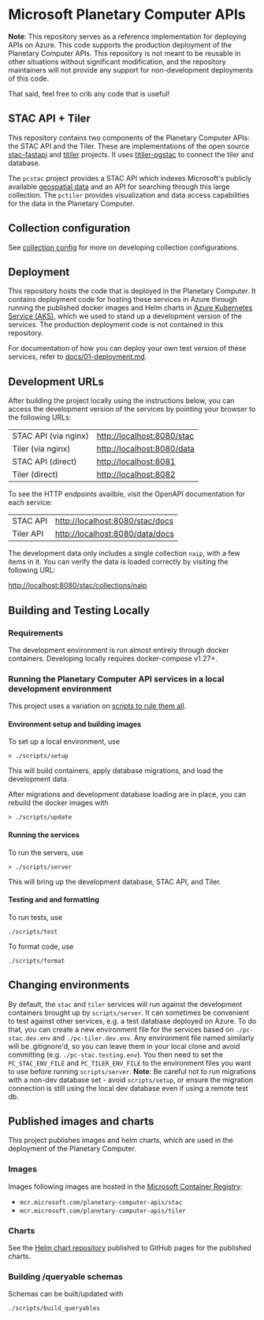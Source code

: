 # Microsoft Planetary Computer APIs

__Note__: This repository serves as a reference implementation for deploying APIs on Azure. This code supports the production deployment of the Planetary Computer APIs. This repository is not meant to be reusable in other situations without significant modification, and the repository maintainers will not provide any support for non-development deployments of this code.

That said, feel free to crib any code that is useful!

## STAC API + Tiler

This repository contains two components of the Planetary Computer APIs: the STAC API and the Tiler. These are implementations of the open source [stac-fastapi](https://github.com/stac-utils/stac-fastapi) and [titiler](https://github.com/developmentseed/titiler) projects. It uses [titiler-pgstac](https://github.com/stac-utils/titiler-pgstac) to connect the tiler and database.

The `pcstac` project provides a STAC API which indexes Microsoft's publicly available [geospatial data](https://planetarycomputer.microsoft.com/catalog) and an API for searching through this large collection.
The `pctiler` provides visualization and data access capabilities for the data in the Planetary Computer.

## Collection configuration

See [collection config](./docs/collection-config.md) for more on developing collection configurations.

## Deployment

This repository hosts the code that is deployed in the Planetary Computer. It contains deployment code for hosting these services in Azure through running the published docker images and Helm charts in [Azure Kubernetes Service (AKS)](https://azure.microsoft.com/en-us/services/kubernetes-service/), which we used to stand up a development version of the services. The production deployment code is not contained in this repository.

For documentation of how you can deploy your own test version of these services, refer to [docs/01-deployment.md](./docs/01-deployment.md).

## Development URLs

After building the project locally using the instructions below, you can access the development version of the services by pointing your browser to the following URLs:

|                      |                              |
|----------------------|------------------------------|
| STAC API (via nginx) | <http://localhost:8080/stac> |
| Tiler (via nginx)    | <http://localhost:8080/data> |
| STAC API (direct)    | <http://localhost:8081>      |
| Tiler (direct)       | <http://localhost:8082>      |

To see the HTTP endpoints availble, visit the OpenAPI documentation for each service:

|           |                                   |
|-----------|-----------------------------------|
| STAC API  | <http://localhost:8080/stac/docs> |
| Tiler API | <http://localhost:8080/data/docs> |

The development data only includes a single collection `naip`, with a few items in it. You can verify the data is loaded correctly by visiting the following URL:

<http://localhost:8080/stac/collections/naip>

## Building and Testing Locally

### Requirements

The development environment is run almost entirely through docker containers. Developing locally requires docker-compose v1.27+.

### Running the Planetary Computer API services in a local development environment

This project uses a variation on [scripts to rule them all](https://github.com/github/scripts-to-rule-them-all).

#### Environment setup and building images

To set up a local environment, use

```console
> ./scripts/setup
```

This will build containers, apply database migrations, and load the development data.

After migrations and development database loading are in place, you can rebuild the docker images with

```console
> ./scripts/update
```

#### Running the services

To run the servers, use

```console
> ./scripts/server
```

This will bring up the development database, STAC API, and Tiler.

#### Testing and and formatting

To run tests, use

```console
./scripts/test
```

To format code, use

```console
./scripts/format
```

## Changing environments

By default, the `stac` and `tiler` services will run against the development containers brought up by `scripts/server`.
It can sometimes be convenient to test against other services, e.g. a test database deployed on Azure.
To do that, you can create a new environment file for the services based on `./pc-stac.dev.env` and `./pc-tiler.dev.env`.
Any environment file named similarly will be .gitignore'd, so you can leave them in your local clone and avoid
committing (e.g. `./pc-stac.testing.env`). You then need to set the `PC_STAC_ENV_FILE` and `PC_TILER_ENV_FILE` to the
environment files you want to use before running `scripts/server`. __Note__: Be careful not to run migrations
with a non-dev database set - avoid `scripts/setup`, or ensure the migration connection is still using the local
dev database even if using a remote test db.

## Published images and charts

This project publishes images and helm charts, which are used in the deployment of the Planetary Computer.

### Images

Images following images are hosted in the [Microsoft Container Registry](https://github.com/microsoft/ContainerRegistry):

- `mcr.microsoft.com/planetary-computer-apis/stac`
- `mcr.microsoft.com/planetary-computer-apis/tiler`

### Charts

See the [Helm chart repository](https://microsoft.github.io/planetary-computer-apis) published to GitHub pages for the published charts.

### Building /queryable schemas

Schemas can be built/updated with

```console
./scripts/build_queryables
```
